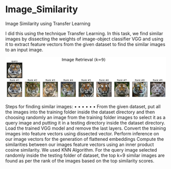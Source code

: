# Image_Similarity
Image Similarity using Transfer Learning

I did this using the technique Transfer Learning. In this task, we find similar images
by dissecting the weights of image-object classifier VGG and using it to extract 
feature vectors from the given dataset to find the similar images to an input image.


![alt text](https://github.com/yashikesarwani/Image_Similarity/blob/master/output/vgg19/vgg19_retrieval_0.png)


Steps for finding similar images:
 •
• • • •
•
From the given dataset, put all the images into the training folder inside the dataset directory and then choosing randomly an image from the training folder images to select it as a query image and putting it in a testing directory inside the dataset directory.
Load the trained VGG model and remove the last layers.
Convert the training images into feature vectors using dissected vector.
Perform inference on our image vectors for the generation of flattened embeddings
Compute the similarities between our images feature vectors using an inner product cosine similarity. We used KNN Algorithm.
For the query image selected randomly inside the testing folder of dataset, the top k=9 similar images are found as per the rank of the images based on the top similarity scores.

